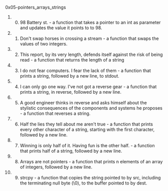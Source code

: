 0x05-pointers_arrays_strings
1. 0. 98 Battery st. - a function that takes a pointer to an int as parameter and updates the value it points to to 98.

2. 1. Don't swap horses in crossing a stream - a function that swaps the values of two integers.

3. 2. This report, by its very length, defends itself against the risk of being read -  a function that returns the length of a string

4. 3. I do not fear computers. I fear the lack of them - a function that prints a string, followed by a new line, to stdout.

5. 4. I can only go one way. I've not got a reverse gear - a function that prints a string, in reverse, followed by a new line.

6. 5. A good engineer thinks in reverse and asks himself about the stylistic consequences of the components and systems he proposes - a function that reverses a string.

7. 6. Half the lies they tell about me aren't true - a function that prints every other character of a string, starting with the first character, followed by a new line.

8. 7. Winning is only half of it. Having fun is the other half. - a function that prints half of a string, followed by a new line.

9. 8. Arrays are not pointers - a function that prints n elements of an array of integers, followed by a new line.

10. 9. strcpy - a function that copies the string pointed to by src, including the terminating null byte (\0), to the buffer pointed to by dest.

